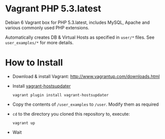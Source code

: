 # Vagrant PHP 5.3.latest

Debian 6 Vagrant box for PHP 5.3.latest, includes MySQL, Apache and various commonly used PHP extensions.

Automatically creates DB & Virtual Hosts as specified in `user/*` files. See `user_examples/*` for more details.


# How to Install

 - Download & install Vagrant: http://www.vagrantup.com/downloads.html
 - Install [vagrant-hostsupdater](https://github.com/cogitatio/vagrant-hostsupdater)
 
   `vagrant plugin install vagrant-hostsupdater`
 - Copy the contents of `/user_examples` to `/user`. Modify them as required
 - `cd` to the directory you cloned this repository to, execute:

   `vagrant up`

 - Wait

